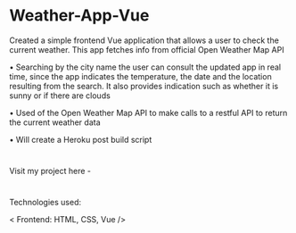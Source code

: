 # Weather-App-Vue

Created a simple frontend Vue application that allows a user to check the current weather. This app fetches info from official Open Weather Map API

• Searching by the city name the user can consult the updated app in real time, since the app indicates the temperature, the date and the location resulting from the search. It also provides indication such as whether it is sunny or if there are clouds

• Used of the Open Weather Map API to make calls to a restful API to return the current weather data

• Will create a Heroku post build script
#
Visit my project here - 
#
Technologies used:

< Frontend: HTML, CSS, Vue />
